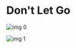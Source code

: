 # Don't Let Go

![img 0](https://i.imgur.com/xunbgls.jpg)

![img 1](https://i.imgur.com/mdutzp9.png)

